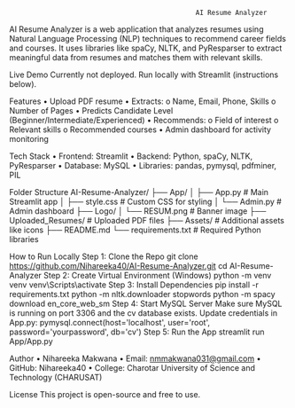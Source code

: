                                                    AI Resume Analyzer
AI Resume Analyzer is a web application that analyzes resumes using Natural Language Processing (NLP) techniques to recommend career fields and courses. It uses libraries like spaCy, NLTK, and PyResparser to extract meaningful data from resumes and matches them with relevant skills.

Live Demo
Currently not deployed. Run locally with Streamlit (instructions below).

Features
•	Upload PDF resume
•	Extracts:
      o	Name, Email, Phone, Skills
      o	Number of Pages
•	Predicts Candidate Level (Beginner/Intermediate/Experienced)
•	Recommends:
      o	Field of interest
      o	Relevant skills
      o	Recommended courses
•	Admin dashboard for activity monitoring

Tech Stack
•	Frontend: Streamlit
•	Backend: Python, spaCy, NLTK, PyResparser
•	Database: MySQL
•	Libraries: pandas, pymysql, pdfminer, PIL

Folder Structure
AI-Resume-Analyzer/
├── App/
│   ├── App.py                # Main Streamlit app
│   ├── style.css             # Custom CSS for styling
│   └── Admin.py              # Admin dashboard
├── Logo/
│   └── RESUM.png             # Banner image
├── Uploaded_Resumes/        # Uploaded PDF files
├── Assets/                  # Additional assets like icons
├── README.md
└── requirements.txt         # Required Python libraries

How to Run Locally
Step 1: Clone the Repo
        git clone https://github.com/Nihareeka40/AI-Resume-Analyzer.git
        cd AI-Resume-Analyzer
Step 2: Create Virtual Environment (Windows)
        python -m venv venv
        venv\Scripts\activate
Step 3: Install Dependencies
        pip install -r requirements.txt
        python -m nltk.downloader stopwords
        python -m spacy download en_core_web_sm
Step 4: Start MySQL Server
        Make sure MySQL is running on port 3306 and the cv database exists. Update credentials in App.py:
        pymysql.connect(host='localhost', user='root', password='yourpassword', db='cv')
Step 5: Run the App
        streamlit run App/App.py

Author
•	Nihareeka Makwana
•	Email: nmmakwana031@gmail.com
•	GitHub: Nihareeka40
•	College: Charotar University of Science and Technology (CHARUSAT)

License
This project is open-source and free to use.

